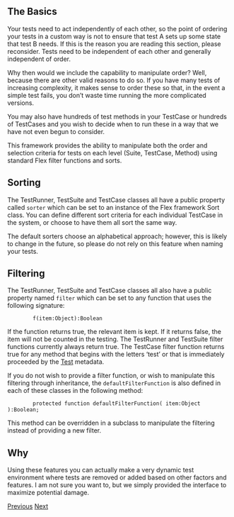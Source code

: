 ## The Basics ##
Your tests need to act independently of each other, so the point of ordering your tests in a custom way is not to ensure that test A sets up some state that test B needs. If this is the reason you are reading this section, please reconsider. Tests need to be independent of each other and generally independent of order.

Why then would we include the capability to manipulate order? Well, because there are other valid reasons to do so. If you have many tests of increasing complexity, it makes sense to order these so that, in the event a simple test fails, you don’t waste time running the more complicated versions.

You may also have hundreds of test methods in your TestCase or hundreds of TestCases and you wish to decide when to run these in a way that we have not even begun to consider.

This framework provides the ability to manipulate both the order and selection criteria for tests on each level (Suite, TestCase, Method) using standard Flex filter functions and sorts.

## Sorting ##
The TestRunner, TestSuite and TestCase classes all have a public property called `sorter` which can be set to an instance of the Flex framework Sort class. You can define different sort criteria for each individual TestCase in the system, or choose to have them all sort the same way.

The default sorters choose an alphabetical approach; however, this is likely to change in the future, so please do not rely on this feature when naming your tests.

## Filtering ##
The TestRunner, TestSuite and TestCase classes all also have a public property named `filter` which can be set to any function that uses the following signature:
```
        f(item:Object):Boolean
```

If the function returns true, the relevant item is kept. If it returns false, the item will not be counted in the testing. The TestRunner and TestSuite filter functions currently always return true. The TestCase filter function returns true for any method that begins with the letters ‘test’ or that is immediately proceeded by the [Test](Test.md) metadata.

If you do not wish to provide a filter function, or wish to manipulate this filtering through inheritance, the `defaultFilterFunction` is also defined in each of these classes in the following method:
```
        protected function defaultFilterFunction( item:Object ):Boolean;
```

This method can be overridden in a subclass to manipulate the filtering instead of providing a new filter.

## Why ##
Using these features you can actually make a very dynamic test environment where tests are removed or added based on other factors and features. I am not sure you want to, but we simply provided the interface to maximize potential damage.


[Previous](Cairngorm.md) [Next](ContinuousIntegration.md)